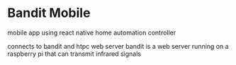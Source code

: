 # Bandit Mobile
mobile app using react native
home automation controller

connects to bandit and htpc web server
bandit is a web server running on a raspberry pi that can transmit infrared signals
